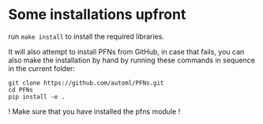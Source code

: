 # Some installations upfront

run `make install` to install the required libraries.

It will also attempt to install PFNs from GitHub,
in case that fails, you can also make the installation by hand by running these commands in sequence in the current folder:
```
git clone https://github.com/automl/PFNs.git
cd PFNs
pip install -e .
```

! Make sure that you have installed the pfns module ! 